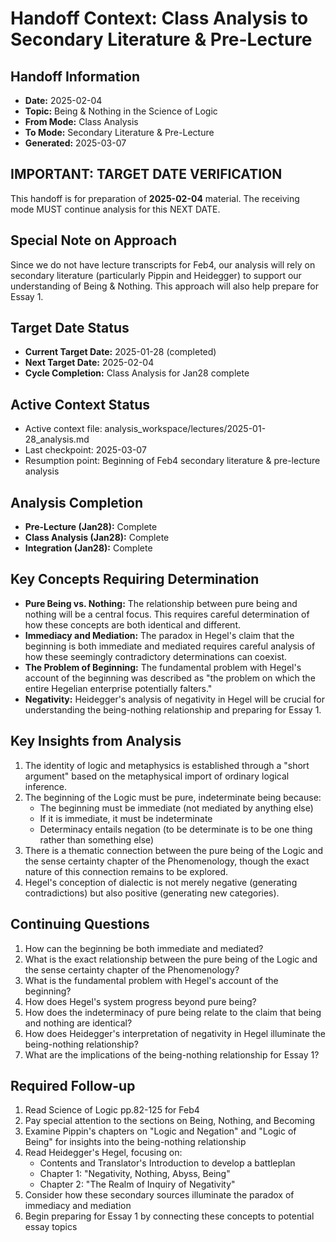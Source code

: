 # Handoff Context: Class Analysis to Secondary Literature & Pre-Lecture

## Handoff Information
- **Date:** 2025-02-04
- **Topic:** Being & Nothing in the Science of Logic
- **From Mode:** Class Analysis
- **To Mode:** Secondary Literature & Pre-Lecture
- **Generated:** 2025-03-07

## IMPORTANT: TARGET DATE VERIFICATION
This handoff is for preparation of **2025-02-04** material.
The receiving mode MUST continue analysis for this NEXT DATE.

## Special Note on Approach
Since we do not have lecture transcripts for Feb4, our analysis will rely on secondary literature (particularly Pippin and Heidegger) to support our understanding of Being & Nothing. This approach will also help prepare for Essay 1.

## Target Date Status
- **Current Target Date:** 2025-01-28 (completed)
- **Next Target Date:** 2025-02-04
- **Cycle Completion:** Class Analysis for Jan28 complete

## Active Context Status
- Active context file: analysis_workspace/lectures/2025-01-28_analysis.md
- Last checkpoint: 2025-03-07
- Resumption point: Beginning of Feb4 secondary literature & pre-lecture analysis

## Analysis Completion
- **Pre-Lecture (Jan28):** Complete
- **Class Analysis (Jan28):** Complete
- **Integration (Jan28):** Complete

## Key Concepts Requiring Determination
- **Pure Being vs. Nothing:** The relationship between pure being and nothing will be a central focus. This requires careful determination of how these concepts are both identical and different.
- **Immediacy and Mediation:** The paradox in Hegel's claim that the beginning is both immediate and mediated requires careful analysis of how these seemingly contradictory determinations can coexist.
- **The Problem of Beginning:** The fundamental problem with Hegel's account of the beginning was described as "the problem on which the entire Hegelian enterprise potentially falters."
- **Negativity:** Heidegger's analysis of negativity in Hegel will be crucial for understanding the being-nothing relationship and preparing for Essay 1.

## Key Insights from Analysis
1. The identity of logic and metaphysics is established through a "short argument" based on the metaphysical import of ordinary logical inference.
2. The beginning of the Logic must be pure, indeterminate being because:
   - The beginning must be immediate (not mediated by anything else)
   - If it is immediate, it must be indeterminate
   - Determinacy entails negation (to be determinate is to be one thing rather than something else)
3. There is a thematic connection between the pure being of the Logic and the sense certainty chapter of the Phenomenology, though the exact nature of this connection remains to be explored.
4. Hegel's conception of dialectic is not merely negative (generating contradictions) but also positive (generating new categories).

## Continuing Questions
1. How can the beginning be both immediate and mediated?
2. What is the exact relationship between the pure being of the Logic and the sense certainty chapter of the Phenomenology?
3. What is the fundamental problem with Hegel's account of the beginning?
4. How does Hegel's system progress beyond pure being?
5. How does the indeterminacy of pure being relate to the claim that being and nothing are identical?
6. How does Heidegger's interpretation of negativity in Hegel illuminate the being-nothing relationship?
7. What are the implications of the being-nothing relationship for Essay 1?

## Required Follow-up
1. Read Science of Logic pp.82-125 for Feb4
2. Pay special attention to the sections on Being, Nothing, and Becoming
3. Examine Pippin's chapters on "Logic and Negation" and "Logic of Being" for insights into the being-nothing relationship
4. Read Heidegger's Hegel, focusing on:
   - Contents and Translator's Introduction to develop a battleplan
   - Chapter 1: "Negativity, Nothing, Abyss, Being"
   - Chapter 2: "The Realm of Inquiry of Negativity"
5. Consider how these secondary sources illuminate the paradox of immediacy and mediation
6. Begin preparing for Essay 1 by connecting these concepts to potential essay topics
